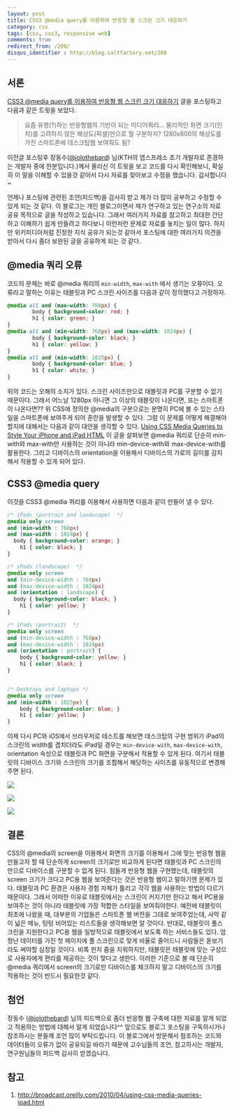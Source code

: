 ```yaml
---
layout: post
title: CSS3 @media query를 이용하여 반응형 웹 스크린 크기 대응하기
category: css
tags: [css, css3, responsive web]
comments: true
redirect_from: /200/
disqus_identifier : http://blog.saltfactory.net/200
---
```


## 서론

[CSS3 @media query를 이용하여 반응형 웹 스크린 크기 대응하기](http://blog.saltfactory.net/199) 글을 포스팅하고 다음과 같은 트윗을 보았다.

> 요즘 유행(?)하는 반응형웹의 기반이 되는 미디어쿼리... 물리적인 화면 크기(인치)를 고려하지 않은 해상도(픽셀)만으로 뭘 구분하지? 1280x800의 해상도를 가진 스마트폰에 데스크탑웹 보여줘도 됨?

이전글 포스팅후 장동수([@iolothebard](https://twitter.com/iolothebard/)) 님(KTH의 앱스프레소 초기 개발자로 존경하는 개발자 중에 한분입니다.)께서 올리신 이 트윗을 보고 코드를 다시 확인해보니, 확실히 이 말을 이해할 수 있을것 같아서 다시 자료를 찾아보고 수정을 했습니다. 감사합니다~

언제나 포스팅에 관련된 조언(피드백)을 감사히 받고 제가 더 많이 공부하고 수정할 수 있게 되는 것 같다. 이 블로그는 개인 블로그이면서 제가 연구하고 있는 연구소의 자료 공유 목적으로 글을 작성하고 있습니다. 그래서 여러가지 자료를 참고하고 최대한 간단하고 이해하기 쉽게 만들려고 하다보니 이런저런 문제로 자료를 놓치는 일이 많다. 하지만 위키피디아처럼 진정한 지식 공유가 되는것 같아서 포스팅에 대한 여러가지 의견을 받아서 다시 좀더 보완된 글을 공유하게 되는 것 같다.

<!--more-->

## @media 쿼리 오류

코드의 문제는 바로 @media 쿼리의 `min-width`, `max-with` 에서 생기는 오류이다. 오류라고 말하는 이유는 태블릿과 PC 스크린 사이즈를 다음과 같이 정의했다고 가정하자.

```css
@media all and (max-width: 768px) {
        body { background-color: red; }
        h1 { color: green; }
}
@media all and (min-width: 768px) and (max-width: 1024px) {
        body { background-color: black; }
        h1 { color: yellow; }
}
@media all and (min-width: 1025px) {
        body { background-color: blue; }
        h1 { color: white; }
}
```

위의 코드는 오해의 소지가 있다. 스크린 사이즈만으로 태블릿과 PC를 구분할 수 없기 때문이다. 그래서 어느날 1280px 아니면 그 이상의 태블릿이 나온다면, 또는 스마트폰이 나온다면?? 위 CSS에 정의한 @media의 구분으로는 분명히 PC에 볼 수 있는 스타일을 스마트폰에 보여주게 되어 혼란을 발생할 수 있다. 그럼 이 문제를 어떻게 해결해야할지에 대해서는 다음과 같이 대안을 생각할 수 있다. [Using CSS Media Queries to Style Your iPhone and iPad HTML](http://broadcast.oreilly.com/2010/04/using-css-media-queries-ipad.html) 이 글을 살펴보면 @media 쿼리로 단순히 min-with와 max-with만 사용하는 것이 아니라 min-device-with와 max-device-with를 활용한다. 그리고 디바이스의 orientation을 이용해서 디바이스의 가로의 길이를 감지해서 적용할 수 있게 되어 있다.

## CSS3 @media query

이것을 CSS3 @media 퀴리를 이용해서 사용하면 다음과 같이 만들어 낼 수 있다.

```css
/* iPads (portrait and landscape)  */
@media only screen
and (min-width : 768px)
and (max-width : 1024px) {
  body { background-color: orange; }
	h1 { color: black; }
}

/* iPads (landscape)  */
@media only screen
and (min-device-width : 768px)
and (max-device-width : 1024px)
and (orientation : landscape) {
  body { background-color: black; }
	h1 { color: yellow; }
}

/* iPads (portrait)  */
@media only screen
and (min-device-width : 768px)
and (max-device-width : 1024px)
and (orientation : portrait) {
   	body { background-color: yellow; }
	h1 { color: black; }  
}


/* Desktops and laptops */
@media only screen
and (min-width : 1025px) {
   	body { background-color: blue; }
	h1 { color: yellow; }  
}
```

이제 다시 PC와 iOS에서 브라우저로 테스트를 해보면 데스크탑의 구현 범위가 iPad의 스크린의 width를 겹치더라도 iPad일 경우는 `min-device-with`, `max-device-with`, orientation 속성으로 태블릿과 PC 화면을 구분해서 적용할 수 있게 된다. 여기서 태블릿의 디바이스 크기와 스크린의 크기를 조합해서 해당하는 사이즈를 유동적으로 변경해주면 된다.

![](https://hbn-blog-assets.s3.ap-northeast-2.amazonaws.com/9065bcd0-4a08-40c3-8d72-b37c180e3f83)

![](https://hbn-blog-assets.s3.ap-northeast-2.amazonaws.com/5aeae60c-de9c-49e8-84f6-c9c62e622963)

![](https://hbn-blog-assets.s3.ap-northeast-2.amazonaws.com/9ec7535d-ce3e-425a-a722-0db15de40eaa)

## 결론

CSS의 @media의 screen을 이용해서 화면의 크기를 이용해서 그에 맞는 반응형 웹을 만들고자 할 때 단순하게 screen의 크기로만 비교하게 된다면 태블릿과 PC 스크린의 만으로 디바이스를 구분할 수 없게 된다. 힘들게 반응형 웹을 구현했는데, 태블릿의 screen 크기가 크다고 PC용 웹을 보여준다는 것은 반응형 웹이고 말하기엔 문제가 있다. 태블릿과 PC 환경은 사용자 경험 자체가 틀리고 각각 웹을 사용하는 방법이 다르기 때문이다. 그래서 어떠한 이유로 태블릿에서는 스크린이 커지기만 한다고 해서 PC용을 보여주는 것이 아니라 태블릿에 가장 적합한 스타일을 보여줘야한다. 예전에 태블릿이 최초에 나왔을 때, 대부분의 기업들은 스마트폰 웹 버전을 그대로 보여주었는데, 사막 같이 넓은 메뉴, 텅텅 비어있는 리스트들을 생각해보면 알 것이다. 반대로, 태블릿이 풀스크린을 지원한다고 PC용 웹을 일방적으로 태블릿에서 보도록 하는 서비스들도 있다. 엄청난 데이터를 가진 첫 페이지에 풀 스크린으로 맞게 비율로 줄어드니 사람들은 돋보기라도 써야할 심정일 것이다. 비록 핀치 줌을 지워하지만, 태블릿은 태블릿에 맞는 구성으로 사용자에게 편리를 제공하는 것이 맞다고 생한다. 이러한 기준으로 볼 때 단순히 @media 쿼리에서 screen의 크기로만 디바이스를 체크하지 말고 디바이스의 크기를 적용하는 것이 반드시 필요한것 같다.

## 첨언

장동수 ([@iolothebard](https://twitter.com/iolothebard/)) 님의 피드백으로 좀더 반응형 웹 구축에 대한 자료를 알게 되었고 적용하는 방법에 대해서 알게 되었습니다^^ 앞으로도 블로그 포스팅을 구독하시거나 참조하시는 분들께 조언 많이 부탁드립니다. 이 블로그에서 방문해서 참조하는 코드와 데이터들이 오류가 없이 공유되길 바라기 때문에 고수님들의 조언, 참고하시는 개발자, 연구원님들의 피드백 감사히 받겠습니다.

## 참고

1. http://broadcast.oreilly.com/2010/04/using-css-media-queries-ipad.html

